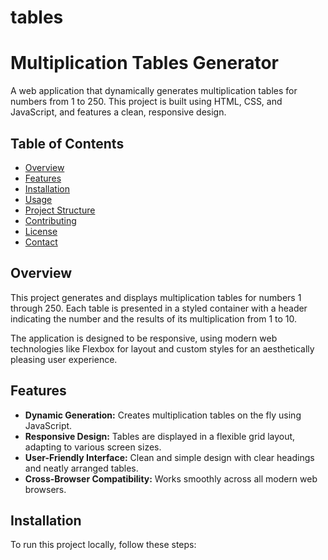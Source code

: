 # tables

# Multiplication Tables Generator

A web application that dynamically generates multiplication tables for numbers from 1 to 250. This project is built using HTML, CSS, and JavaScript, and features a clean, responsive design.

## Table of Contents

- [Overview](#overview)
- [Features](#features)
- [Installation](#installation)
- [Usage](#usage)
- [Project Structure](#project-structure)
- [Contributing](#contributing)
- [License](#license)
- [Contact](#contact)

## Overview

This project generates and displays multiplication tables for numbers 1 through 250. Each table is presented in a styled container with a header indicating the number and the results of its multiplication from 1 to 10.

The application is designed to be responsive, using modern web technologies like Flexbox for layout and custom styles for an aesthetically pleasing user experience.

## Features

- **Dynamic Generation:** Creates multiplication tables on the fly using JavaScript.
- **Responsive Design:** Tables are displayed in a flexible grid layout, adapting to various screen sizes.
- **User-Friendly Interface:** Clean and simple design with clear headings and neatly arranged tables.
- **Cross-Browser Compatibility:** Works smoothly across all modern web browsers.

## Installation

To run this project locally, follow these steps:
